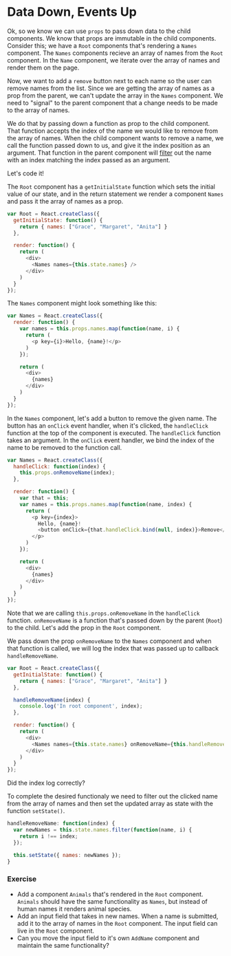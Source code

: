 # Data Down, Events Up

Ok, so we know we can use `props` to pass down data to the child components. We know that props are immutable in the child components. Consider this; we have a `Root` components that's rendering a `Names` component. The `Names` components recieve an array of names from the `Root` component. In the `Name` component, we iterate over the array of names and render them on the page.

Now, we want to add a `remove` button next to each name so the user can remove names from the list. Since we are getting the array of names as a prop from the parent, we can't update the array in the `Names` component. We need to "signal" to the parent component that a change needs to be made to the array of names.

We do that by passing down a function as prop to the child component. That function accepts the index of the name we would like to remove from the array of names. When the child component wants to remove a name, we call the function passed down to us, and give it the index position as an argument. That function in the parent component will [filter](https://developer.mozilla.org/en-US/docs/Web/JavaScript/Reference/Global_Objects/Array/filter) out the name with an index matching the index passed as an argument.

Let's code it!

The `Root` component has a `getInitialState` function which sets the initial value of our state, and in the return statement we render a component `Names` and pass it the array of names as a prop.

```js
var Root = React.createClass({
  getInitialState: function() {
    return { names: ["Grace", "Margaret", "Anita"] }
  },

  render: function() {
    return (
      <div>
        <Names names={this.state.names} />
      </div>
    )
  }
});
```

The `Names` component might look something like this:

```js
var Names = React.createClass({
  render: function() {
    var names = this.props.names.map(function(name, i) {
      return (
        <p key={i}>Hello, {name}!</p>
      )
    });

    return (
      <div>
        {names}
      </div>
    )
  }
});
```

In the `Names` component, let's add a button to remove the given name. The button has an `onClick` event handler, when it's clicked, the `handleClick` function at the top of the component is executed. The `handleClick` function takes an argument. In the `onClick` event handler, we bind the index of the name to be removed to the function call.

```js
var Names = React.createClass({
  handleClick: function(index) {
    this.props.onRemoveName(index);
  },

  render: function() {
    var that = this;
    var names = this.props.names.map(function(name, index) {
      return (
        <p key={index}>
          Hello, {name}!
          <button onClick={that.handleClick.bind(null, index)}>Remove</button>
        </p>
      )
    });

    return (
      <div>
        {names}
      </div>
    )
  }
});
```

Note that we are calling `this.props.onRemoveName` in the `handleClick` function. `onRemoveName` is a function that's passed down by the parent (`Root`) to the child. Let's add the prop in the `Root` component.

We pass down the prop `onRemoveName` to the `Names` component and when that function is called, we will log the index that was passed up to callback `handleRemoveName`.

```js
var Root = React.createClass({
  getInitialState: function() {
    return { names: ["Grace", "Margaret", "Anita"] }
  },

  handleRemoveName(index) {
    console.log('In root component', index);
  },

  render: function() {
    return (
      <div>
        <Names names={this.state.names} onRemoveName={this.handleRemoveName} />
      </div>
    )
  }
});
```

Did the index log correctly?

To complete the desired functionaly we need to filter out the clicked name from the array of names and then set the updated array as state with the function `setState()`.

```js
handleRemoveName: function(index) {
  var newNames = this.state.names.filter(function(name, i) {
    return i !== index;
  });

  this.setState({ names: newNames });
}
```

### Exercise

* Add a component `Animals` that's rendered in the `Root` component. `Animals` should have the same functionality as `Names`, but instead of human names it renders animal species.
* Add an input field that takes in new names. When a name is submitted, add it to the array of names in the `Root` component. The input field can live in the `Root` component.
* Can you move the input field to it's own `AddName` component and maintain the same functionality?
